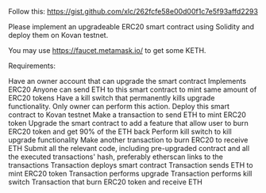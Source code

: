 Follow this: https://gist.github.com/xlc/262fcfe58e00d00f1c7e5f93affd2293

Please implement an upgradeable ERC20 smart contract using Solidity and deploy them on Kovan testnet.

You may use https://faucet.metamask.io/ to get some KETH.

Requirements:

Have an owner account that can upgrade the smart contract
Implements ERC20
Anyone can send ETH to this smart contract to mint same amount of ERC20 tokens
Have a kill switch that permanently kills upgrade functionality. Only owner can perform this action.
Deploy this smart contract to Kovan testnet
Make a transaction to send ETH to mint ERC20 token
Upgrade the smart contract to add a feature that allow user to burn ERC20 token and get 90% of the ETH back
Perform kill switch to kill upgrade functionality
Make another transaction to burn ERC20 to receive ETH
Submit all the relevant code, including pre-upgraded contract and all the executed transactions' hash, preferably etherscan links to the transactions
Transaction deploys smart contract
Transaction sends ETH to mint ERC20 token
Transaction performs upgrade
Transaction performs kill switch
Transaction that burn ERC20 token and receive ETH